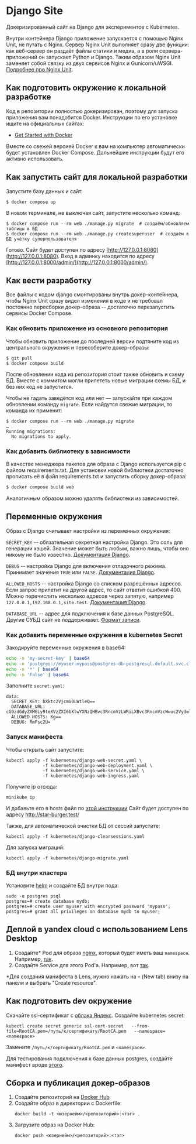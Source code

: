 # Django Site

Докеризированный сайт на Django для экспериментов с Kubernetes.

Внутри контейнера Django приложение запускается с помощью Nginx Unit, не путать с Nginx. Сервер Nginx Unit выполняет сразу две функции: как веб-сервер он раздаёт файлы статики и медиа, а в роли сервера-приложений он запускает Python и Django. Таким образом Nginx Unit заменяет собой связку из двух сервисов Nginx и Gunicorn/uWSGI. [Подробнее про Nginx Unit](https://unit.nginx.org/).

## Как подготовить окружение к локальной разработке

Код в репозитории полностью докеризирован, поэтому для запуска приложения вам понадобится Docker. Инструкции по его установке ищите на официальных сайтах:

- [Get Started with Docker](https://www.docker.com/get-started/)

Вместе со свежей версией Docker к вам на компьютер автоматически будет установлен Docker Compose. Дальнейшие инструкции будут его активно использовать.

## Как запустить сайт для локальной разработки

Запустите базу данных и сайт:

```shell
$ docker compose up
```

В новом терминале, не выключая сайт, запустите несколько команд:

```shell
$ docker compose run --rm web ./manage.py migrate  # создаём/обновляем таблицы в БД
$ docker compose run --rm web ./manage.py createsuperuser  # создаём в БД учётку суперпользователя
```

Готово. Сайт будет доступен по адресу [http://127.0.0.1:8080](http://127.0.0.1:8080). Вход в админку находится по адресу [http://127.0.0.1:8000/admin/](http://127.0.0.1:8000/admin/).

## Как вести разработку

Все файлы с кодом django смонтированы внутрь докер-контейнера, чтобы Nginx Unit сразу видел изменения в коде и не требовал постоянно пересборки докер-образа -- достаточно перезапустить сервисы Docker Compose.

### Как обновить приложение из основного репозитория

Чтобы обновить приложение до последней версии подтяните код из центрального окружения и пересоберите докер-образы:

``` shell
$ git pull
$ docker compose build
```

После обновлении кода из репозитория стоит также обновить и схему БД. Вместе с коммитом могли прилететь новые миграции схемы БД, и без них код не запустится.

Чтобы не гадать заведётся код или нет — запускайте при каждом обновлении команду `migrate`. Если найдутся свежие миграции, то команда их применит:

```shell
$ docker compose run --rm web ./manage.py migrate
…
Running migrations:
  No migrations to apply.
```

### Как добавить библиотеку в зависимости

В качестве менеджера пакетов для образа с Django используется pip с файлом requirements.txt. Для установки новой библиотеки достаточно прописать её в файл requirements.txt и запустить сборку докер-образа:

```sh
$ docker compose build web
```

Аналогичным образом можно удалять библиотеки из зависимостей.

<a name="env-variables"></a>
## Переменные окружения

Образ с Django считывает настройки из переменных окружения:

`SECRET_KEY` -- обязательная секретная настройка Django. Это соль для генерации хэшей. Значение может быть любым, важно лишь, чтобы оно никому не было известно. [Документация Django](https://docs.djangoproject.com/en/3.2/ref/settings/#secret-key).

`DEBUG` -- настройка Django для включения отладочного режима. Принимает значения `TRUE` или `FALSE`. [Документация Django](https://docs.djangoproject.com/en/3.2/ref/settings/#std:setting-DEBUG).

`ALLOWED_HOSTS` -- настройка Django со списком разрешённых адресов. Если запрос прилетит на другой адрес, то сайт ответит ошибкой 400. Можно перечислить несколько адресов через запятую, например `127.0.0.1,192.168.0.1,site.test`. [Документация Django](https://docs.djangoproject.com/en/3.2/ref/settings/#allowed-hosts).

`DATABASE_URL` -- адрес для подключения к базе данных PostgreSQL. Другие СУБД сайт не поддерживает. [Формат записи](https://github.com/jacobian/dj-database-url#url-schema).


### Как добавить переменные окружения в kubernetes Secret

Закодируйте переменные окружения в base64:
```bash
echo -n 'my-secret-key' | base64
echo -n 'postgres://myuser:mypass@postgres-db-postgresql.default.svc.cluster.local:5432/mydatabase' | base64
echo -n '*' | base64
echo -n 'False' | base64
```

Заполните `secret.yaml`:

```shell
data:
  SECRET_KEY: bXktc2VjcmV0LWtleQ==
  DATABASE_URL: cG9zdGdyZXM6Ly9teXVzZXI6bXlwYXNzQHBvc3RncmVzLWRiLXBvc3RncmVzcWwuc2VydmljZS5jbHVzdGVyLmxvY2FsOjU0MzIvbXlkYXRhYmFzZQ==
  ALLOWED_HOSTS: Kg==
  DEBUG: RmFsc2U=
```


### Запуск манифеста

Чтобы открыть сайт запустите:

```shell
kubectl apply -f kubernetes/django-web-secret.yaml \
              -f kubernetes/django-web-deployment.yaml \
              -f kubernetes/django-web-service.yaml \
              -f kubernetes/django-web-ingress.yaml
```

Получите ip отсюда:
```shell
minikube ip
```

И добавьте его в hosts файл по [этой инструкции](https://help.reg.ru/support/dns-servery-i-nastroyka-zony/rabota-s-dns-serverami/fayl-hosts-gde-nakhoditsya-i-kak-yego-izmenit)
Сайт будет доступен по адресу http://star-burger.test/


Также, для автоматической очистки БД от сессий запустите:

```shell
kubectl apply -f kubernetes/django-clearsessions.yaml
```

Для запуска миграций:

```shell
kubectl apply -f kubernetes/django-migrate.yaml
```

### БД внутри кластера

Установите [helm](https://artifacthub.io/packages/helm/bitnami/postgresql) и создайте БД внутри пода:
```
sudo -u postgres psql
postgres=# create database mydb;
postgres=# create user myuser with encrypted password 'mypass';
postgres=# grant all privileges on database mydb to myuser;
```

## Деплой в yandex cloud с использованием Lens Desktop

1. Создайте* Pod для образа [nginx](https://hub.docker.com/_/nginx), который будет иметь ваш `namespace`. Например, [так](envs/yc-sirius-test/nginx-pod.yaml).
2. Создайте Service для этого Pod'а. Например, вот [так](envs/yc-sirius-test/nginx-service.yaml).

*Для создания манифеста в Lens, нужно нажать на `+` (New tab) внизу на панели и выбрать "Create resource".

## Как подготовить dev окружение

Скачайте ssl-сертификат с [облака Яндекс](https://storage.yandexcloud.net/cloud-certs/RootCA.pem).
Создайте kubernetes secret:
```commandline
kubectl create secret generic ssl-cert-secret   --from-file=RootCA.pem=/путь/к/сертификату/RootCA.pem   --namespace=<namespace>
```
Замените `/путь/к/сертификату/RootCA.pem` и `<namespace>`.

Для тестирования подключения к базе данных postgres, создайте манифест вроде [этого](envs/yc-sirius-test/postgres-client.yaml).

## Сборка и публикация докер-образов

1. Создайте репозиторий на [Docker Hub](https://hub.docker.com).
2. Создайте образ в директории с Dockerfile:
    ```
   docker build -t <юзернейм>/<репозиторий>:<тэг> .
   ```
3. Загрузите образ на Docker Hub:
    ```
    docker push <юзернейм>/<репозиторий>:<тэг>
   ```